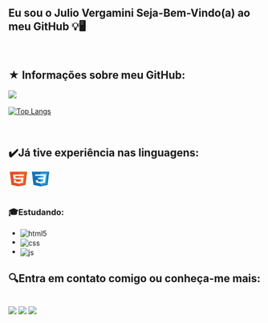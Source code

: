 ## Eu sou o Julio Vergamini Seja-Bem-Vindo(a) ao meu GitHub 💡🖥️
<br/>

## ★ Informações sobre meu GitHub:
<picture>
<source 
  srcset="https://github-readme-stats.vercel.app/api?username=JulioVergamini&show_icons=true&theme=midnight-purple"
  media="(prefers-color-scheme: dark)"
/>
<source
  srcset="https://github-readme-stats.vercel.app/api?username=JulioVergamini&show_icons=true"
  media="(prefers-color-scheme: light), (prefers-color-scheme: no-preference)"
/>
<img src="https://github-readme-stats.vercel.app/api?username=JulioVergamini&show_icons=true" />
</picture>

[![Top Langs](https://github-readme-stats.vercel.app/api/top-langs/?username=JulioVergamini&layout=compact_dark)](https://github.com/JulioVergamini/github-readme-stats)

<br>

## ✔️Já tive experiência nas linguagens:

<div style="display: inline_block">
  <img align="center" alt="Julio-HTML" height="30" width="40" src="https://raw.githubusercontent.com/devicons/devicon/master/icons/html5/html5-original.svg">
  <img align="center" alt="Julio-CSS" height="30" width="40" src="https://raw.githubusercontent.com/devicons/devicon/master/icons/css3/css3-original.svg">
</div><br/>

### 🎓Estudando:
- <img align="center" alt="html5" src="https://img.shields.io/badge/HTML5-E34F26?style=for-the-badge&logo=html5&logoColor=black" /><br/>
- <img align="center" alt="css" src="https://img.shields.io/badge/CSS3-1572B6?style=for-the-badge&logo=css3&logoColor=black" /><br/>
- <img align="center" alt="js" src="https://img.shields.io/badge/JavaScript-F7DF1E?style=for-the-badge&logo=javascript&logoColor=black" /><br/>

## 🔍Entra em contato comigo ou conheça-me mais:
 <br>
 <a href = "https://github.com/JulioVergamini"><img src="https://img.shields.io/badge/GitHub-100000?style=for-the-badge&logo=github&logoColor=white" target="_blank"></a>
  <a href="www.linkedin.com/in/juliovergamini" target="_blank"><img src="https://img.shields.io/badge/-LinkedIn-%230077B5?style=for-the-badge&logo=linkedin&logoColor=white" target="_blank"></a>
    <a href="www.linkedin.com/in/juliovergamini" target="_blank"><img src="https://img.shields.io/badge/Gmail-D14836?style=for-the-badge&logo=gmail&logoColor=white" target="_blank"></a>

